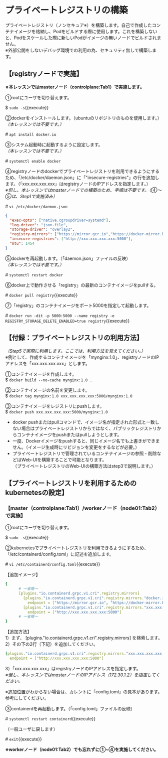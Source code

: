 # プライベートレジストリの構築

プライベートレジストリ（ノンセキュア※）を構築します。自己で作成したコンテナイメージを格納し、Podをビルドする際に使用します。これを構築しないと、Podをスケールした際に新しいPodがイメージの無いノードでビルドされません。  
※外部公開をしないデバッグ環境での利用の為、セキュリティ無しで構築します。  

## 【registryノードで実施】  
**※本レッスンではmasterノード（controlplane:Tab1）で実施します。**  

①rootにユーザを切り替えます。  

$ `sudo -s`{{execute}}  

②dockerをインストールします。（ubuntuのリポジトリのものを使用します。）  
*（本レッスンでは不要です。）*  

\# `apt install docker.io`  

③システム起動時に起動するように設定します。  
*（本レッスンでは不要です。）*  

\# `systemctl enable docker`  

④registryノードのdockerでプライベートレジストリを利用できるようにするため、「/etc/docker/daemon.json」に「"insecure-registries"」の行を追加します。（「xxx.xxx.xxx.xxx」はregistryノードのIPアドレスを指定します。）  
*※但し、本レッスンではmasterノードでの構築のため、手順は不要です。（④～⑤は、Step1で実施済み）*  

\# `vi /etc/docker/daemon.json`  

```json
{
  "exec-opts": ["native.cgroupdriver=systemd"],
  "log-driver": "json-file",
  "storage-driver": "overlay2",
  "registry-mirrors": ["https://mirror.gcr.io","https://docker-mirror.killer.sh"],
  "insecure-registries": ["http://xxx.xxx.xxx.xxx:5000"],
  "mtu": 1454
}
```  

⑤dockerを再起動します。（「daemon.json」ファイルの反映）  
*（本レッスンでは不要です。）*  

\# `systemctl restart docker`  

⑥docker上で動作させる「registry」の最新のコンテナイメージをpullする。

\# `docker pull registry`{{execute}}  

⑦「registry」のコンテナイメージをポート5000を指定して起動します。

\# `docker run -dit -p 5000:5000 --name registry -e REGISTRY_STORAGE_DELETE_ENABLED=true registry`{{execute}}  

## 【付録：プライベートレジストリの利用方法】

*（Step5で実際に利用します。ここでは、利用方法を覚えてください。）*  
※例として、作成するコンテナイメージを「mynginx:1.0」、registryノードのIPアドレスを「xxx.xxx.xxx.xxx」とします。

①コンテナイメージを作成します。  
$ `docker build --no-cache mynginx:1.0 .`  

②コンテナイメージの名前を変更します。  
$ `docker tag mynginx:1.0 xxx.xxx.xxx.xxx:5000/mynginx:1.0`  

③コンテナイメージをレジストリにpushします。  
$ `docker push xxx.xxx.xxx.xxx:5000/mynginx:1.0`  

- docker pushまたはpullコマンドで、イメージ名が指定された形式と一致しない場合はプライベートレジストリからではなく、パブリックレジストリからコンテナイメージをpushまたはpullしようとします。  
- 一度、Dockerイメージをpushすると、同じイメージ名でも上書きができません。（イメージ生成時にリビジョンを変更をするなどが必要。）  
- プライベートレジストリで管理されているコンテナイメージの参照・削除などはWeb-UIを構築することで可能となります。  
（プライベートレジストリのWeb-UIの構築方法はstep3で説明します。）  

## 【プライベートレジストリを利用するためのkubernetesの設定】

### 【master（controlplane:Tab1）/workerノード（node01:Tab2）で実施】  

①rootにユーザを切り替えます。  

$ `sudo -s`{{execute}}  

②kubernetesでプライベートレジストリを利用できるようにするため、「/etc/containerd/config.toml」に記述を追加します。

\# `vi /etc/containerd/config.toml`{{execute}}  

【追加イメージ】

```yaml
{
      # ～省略～
      [plugins."io.containerd.grpc.v1.cri".registry.mirrors]
        [plugins."io.containerd.grpc.v1.cri".registry.mirrors."docker.io"]
          endpoint = ["https://mirror.gcr.io", "https://docker-mirror.killer.sh", "https://registry-1.docker.io"]
        [plugins."io.containerd.grpc.v1.cri".registry.mirrors."xxx.xxx.xxx.xxx:5000"]
          endpoint = ["http://xxx.xxx.xxx.xxx:5000"]
      # ～省略～
}
```

【追加方法】  
1）まず、 [plugins."io.containerd.grpc.v1.cri".registry.mirrors] を検索します。  
2）その下の2行（下記）を追加してください。  

```yaml
[plugins."io.containerd.grpc.v1.cri".registry.mirrors."xxx.xxx.xxx.xxx:5000"]  
  endpoint = ["http://xxx.xxx.xxx.xxx:5000"]  
```

3）「xxx.xxx.xxx.xxx」はregistryノードのIPアドレスを指定します。  
*※但し、本レッスンではmasterノードのIPアドレス（172.30.1.2）を指定してください。*  

※追加位置がわからない場合は、カレントに「config.toml」の見本があります。参考にしてください。  

③containerdを再起動します。（「config.toml」ファイルの反映）  

\# `systemctl restart containerd`{{execute}}  

（一般ユーザに戻します）  

\# `exit`{{execute}}  

**※workerノード（node01:Tab2）でも忘れずに①~④を実施してください。**
